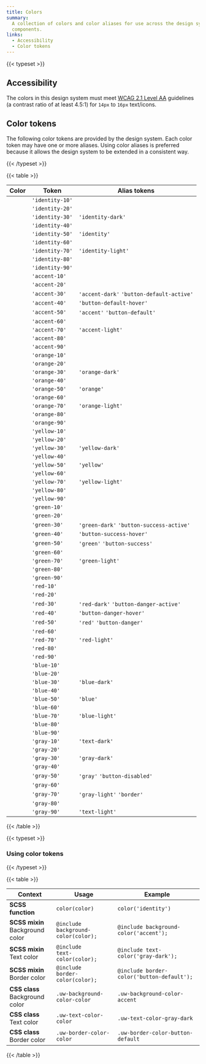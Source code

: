 ```yaml
---
title: Colors
summary:
  A collection of colors and color aliases for use across the design system and
  components.
links:
  - Accessibility
  - Color tokens
---
```


{{< typeset >}}

## Accessibility

The colors in this design system must meet
[WCAG 2.1 Level AA](https://www.w3.org/TR/WCAG21/#contrast-minimum) guidelines
(a contrast ratio of at least 4.5:1) for `14px` to `16px` text/icons.

## Color tokens

The following color tokens are provided by the design system. Each color token
may have one or more aliases. Using color aliases is preferred because it allows
the design system to be extended in a consistent way.

{{< /typeset >}}

{{< table >}}

| Color                                                             | Token           | Alias tokens                              |
| ----------------------------------------------------------------- | --------------- | ----------------------------------------- |
| <span class="docs-swatch uw-background-color-identity-10"></span> | `'identity-10'` |                                           |
| <span class="docs-swatch uw-background-color-identity-20"></span> | `'identity-20'` |                                           |
| <span class="docs-swatch uw-background-color-identity-30"></span> | `'identity-30'` | `'identity-dark'`                         |
| <span class="docs-swatch uw-background-color-identity-40"></span> | `'identity-40'` |                                           |
| <span class="docs-swatch uw-background-color-identity-50"></span> | `'identity-50'` | `'identity'`                              |
| <span class="docs-swatch uw-background-color-identity-60"></span> | `'identity-60'` |                                           |
| <span class="docs-swatch uw-background-color-identity-70"></span> | `'identity-70'` | `'identity-light'`                        |
| <span class="docs-swatch uw-background-color-identity-80"></span> | `'identity-80'` |                                           |
| <span class="docs-swatch uw-background-color-identity-90"></span> | `'identity-90'` |                                           |
| <span class="docs-swatch uw-background-color-accent-10"></span>   | `'accent-10'`   |                                           |
| <span class="docs-swatch uw-background-color-accent-20"></span>   | `'accent-20'`   |                                           |
| <span class="docs-swatch uw-background-color-accent-30"></span>   | `'accent-30'`   | `'accent-dark'` `'button-default-active'` |
| <span class="docs-swatch uw-background-color-accent-40"></span>   | `'accent-40'`   | `'button-default-hover'`                  |
| <span class="docs-swatch uw-background-color-accent-50"></span>   | `'accent-50'`   | `'accent'` `'button-default'`             |
| <span class="docs-swatch uw-background-color-accent-60"></span>   | `'accent-60'`   |                                           |
| <span class="docs-swatch uw-background-color-accent-70"></span>   | `'accent-70'`   | `'accent-light'`                          |
| <span class="docs-swatch uw-background-color-accent-80"></span>   | `'accent-80'`   |                                           |
| <span class="docs-swatch uw-background-color-accent-90"></span>   | `'accent-90'`   |                                           |
| <span class="docs-swatch uw-background-color-orange-10"></span>   | `'orange-10'`   |                                           |
| <span class="docs-swatch uw-background-color-orange-20"></span>   | `'orange-20'`   |                                           |
| <span class="docs-swatch uw-background-color-orange-30"></span>   | `'orange-30'`   | `'orange-dark'`                           |
| <span class="docs-swatch uw-background-color-orange-40"></span>   | `'orange-40'`   |                                           |
| <span class="docs-swatch uw-background-color-orange-50"></span>   | `'orange-50'`   | `'orange'`                                |
| <span class="docs-swatch uw-background-color-orange-60"></span>   | `'orange-60'`   |                                           |
| <span class="docs-swatch uw-background-color-orange-70"></span>   | `'orange-70'`   | `'orange-light'`                          |
| <span class="docs-swatch uw-background-color-orange-80"></span>   | `'orange-80'`   |                                           |
| <span class="docs-swatch uw-background-color-orange-90"></span>   | `'orange-90'`   |                                           |
| <span class="docs-swatch uw-background-color-yellow-10"></span>   | `'yellow-10'`   |                                           |
| <span class="docs-swatch uw-background-color-yellow-20"></span>   | `'yellow-20'`   |                                           |
| <span class="docs-swatch uw-background-color-yellow-30"></span>   | `'yellow-30'`   | `'yellow-dark'`                           |
| <span class="docs-swatch uw-background-color-yellow-40"></span>   | `'yellow-40'`   |                                           |
| <span class="docs-swatch uw-background-color-yellow-50"></span>   | `'yellow-50'`   | `'yellow'`                                |
| <span class="docs-swatch uw-background-color-yellow-60"></span>   | `'yellow-60'`   |                                           |
| <span class="docs-swatch uw-background-color-yellow-70"></span>   | `'yellow-70'`   | `'yellow-light'`                          |
| <span class="docs-swatch uw-background-color-yellow-80"></span>   | `'yellow-80'`   |                                           |
| <span class="docs-swatch uw-background-color-yellow-90"></span>   | `'yellow-90'`   |                                           |
| <span class="docs-swatch uw-background-color-green-10"></span>    | `'green-10'`    |                                           |
| <span class="docs-swatch uw-background-color-green-20"></span>    | `'green-20'`    |                                           |
| <span class="docs-swatch uw-background-color-green-30"></span>    | `'green-30'`    | `'green-dark'` `'button-success-active'`  |
| <span class="docs-swatch uw-background-color-green-40"></span>    | `'green-40'`    | `'button-success-hover'`                  |
| <span class="docs-swatch uw-background-color-green-50"></span>    | `'green-50'`    | `'green'` `'button-success'`              |
| <span class="docs-swatch uw-background-color-green-60"></span>    | `'green-60'`    |                                           |
| <span class="docs-swatch uw-background-color-green-70"></span>    | `'green-70'`    | `'green-light'`                           |
| <span class="docs-swatch uw-background-color-green-80"></span>    | `'green-80'`    |                                           |
| <span class="docs-swatch uw-background-color-green-90"></span>    | `'green-90'`    |                                           |
| <span class="docs-swatch uw-background-color-red-10"></span>      | `'red-10'`      |                                           |
| <span class="docs-swatch uw-background-color-red-20"></span>      | `'red-20'`      |                                           |
| <span class="docs-swatch uw-background-color-red-30"></span>      | `'red-30'`      | `'red-dark'` `'button-danger-active'`     |
| <span class="docs-swatch uw-background-color-red-40"></span>      | `'red-40'`      | `'button-danger-hover'`                   |
| <span class="docs-swatch uw-background-color-red-50"></span>      | `'red-50'`      | `'red'` `'button-danger'`                 |
| <span class="docs-swatch uw-background-color-red-60"></span>      | `'red-60'`      |                                           |
| <span class="docs-swatch uw-background-color-red-70"></span>      | `'red-70'`      | `'red-light'`                             |
| <span class="docs-swatch uw-background-color-red-80"></span>      | `'red-80'`      |                                           |
| <span class="docs-swatch uw-background-color-red-90"></span>      | `'red-90'`      |                                           |
| <span class="docs-swatch uw-background-color-blue-10"></span>     | `'blue-10'`     |                                           |
| <span class="docs-swatch uw-background-color-blue-20"></span>     | `'blue-20'`     |                                           |
| <span class="docs-swatch uw-background-color-blue-30"></span>     | `'blue-30'`     | `'blue-dark'`                             |
| <span class="docs-swatch uw-background-color-blue-40"></span>     | `'blue-40'`     |                                           |
| <span class="docs-swatch uw-background-color-blue-50"></span>     | `'blue-50'`     | `'blue'`                                  |
| <span class="docs-swatch uw-background-color-blue-60"></span>     | `'blue-60'`     |                                           |
| <span class="docs-swatch uw-background-color-blue-70"></span>     | `'blue-70'`     | `'blue-light'`                            |
| <span class="docs-swatch uw-background-color-blue-80"></span>     | `'blue-80'`     |                                           |
| <span class="docs-swatch uw-background-color-blue-90"></span>     | `'blue-90'`     |                                           |
| <span class="docs-swatch uw-background-color-gray-10"></span>     | `'gray-10'`     | `'text-dark'`                             |
| <span class="docs-swatch uw-background-color-gray-20"></span>     | `'gray-20'`     |                                           |
| <span class="docs-swatch uw-background-color-gray-30"></span>     | `'gray-30'`     | `'gray-dark'`                             |
| <span class="docs-swatch uw-background-color-gray-40"></span>     | `'gray-40'`     |                                           |
| <span class="docs-swatch uw-background-color-gray-50"></span>     | `'gray-50'`     | `'gray'` `'button-disabled'`              |
| <span class="docs-swatch uw-background-color-gray-60"></span>     | `'gray-60'`     |                                           |
| <span class="docs-swatch uw-background-color-gray-70"></span>     | `'gray-70'`     | `'gray-light'` `'border'`                 |
| <span class="docs-swatch uw-background-color-gray-80"></span>     | `'gray-80'`     |                                           |
| <span class="docs-swatch uw-background-color-gray-90"></span>     | `'gray-90'`     | `'text-light'`                            |

{{< /table >}}

{{< typeset >}}

### Using color tokens

{{< /typeset >}}

{{< table >}}

| Context                            | Usage                                                                     | Example                                    |
| ---------------------------------- | ------------------------------------------------------------------------- | ------------------------------------------ |
| **SCSS function**                  | <code>color(<span class="token">color</span>)                             | `color('identity')`                        |
| **SCSS mixin**<br>Background color | <code>@include background-color(<span class="token">color</span>);</code> | `@include background-color('accent');`     |
| **SCSS mixin**<br>Text color       | <code>@include text-color(<span class="token">color</span>);</code>       | `@include text-color('gray-dark');`        |
| **SCSS mixin**<br>Border color     | <code>@include border-color(<span class="token">color</span>);</code>     | `@include border-color('button-default');` |
| **CSS class**<br>Background color  | <code>.uw-background-color-<span class="token">color</span></code>        | `.uw-background-color-accent`              |
| **CSS class**<br>Text color        | <code>.uw-text-color-<span class="token">color</span></code>              | `.uw-text-color-gray-dark`                 |
| **CSS class**<br>Border color      | <code>.uw-border-color-<span class="token">color</span></code>            | `.uw-border-color-button-default`          |

{{< /table >}}
